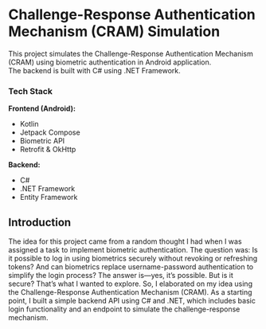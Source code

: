 # Challenge-Response Authentication Mechanism (CRAM) Simulation
This project simulates the Challenge-Response Authentication Mechanism (CRAM) using biometric authentication in Android application.  
The backend is built with C# using .NET Framework.

### Tech Stack

**Frontend (Android):**
- Kotlin
- Jetpack Compose
- Biometric API
- Retrofit & OkHttp


**Backend:**
- C#
- .NET Framework
- Entity Framework

## Introduction
The idea for this project came from a random thought I had when I was assigned a task to implement biometric authentication. 
The question was: Is it possible to log in using biometrics securely without revoking or refreshing tokens? And can biometrics replace username-password authentication to simplify the login process? The answer is—yes, it’s possible. But is it secure? That’s what I wanted to explore. 
So, I elaborated on my idea using the Challenge-Response Authentication Mechanism (CRAM). As a starting point, I built a simple backend API using C# and .NET, which includes basic login functionality and an endpoint to simulate the challenge-response mechanism.
